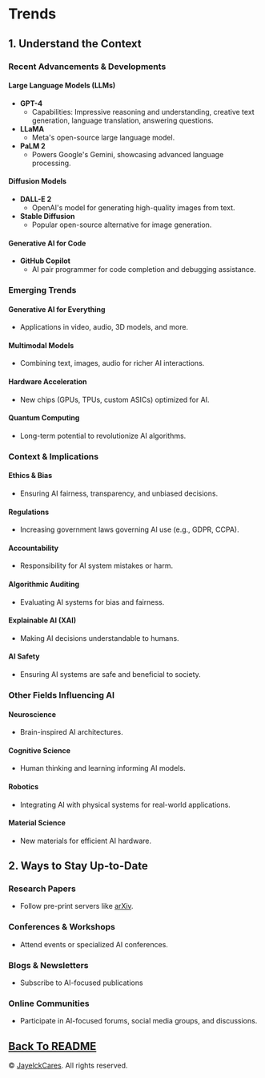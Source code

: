 # Trends

## 1. Understand the Context

### Recent Advancements & Developments

#### Large Language Models (LLMs)
- **GPT-4**
  - Capabilities: Impressive reasoning and understanding, creative text generation, language translation, answering questions.
- **LLaMA**
  - Meta's open-source large language model.
- **PaLM 2**
  - Powers Google's Gemini, showcasing advanced language processing.

#### Diffusion Models
- **DALL-E 2**
  - OpenAI's model for generating high-quality images from text.
- **Stable Diffusion**
  - Popular open-source alternative for image generation.

#### Generative AI for Code
- **GitHub Copilot**
  - AI pair programmer for code completion and debugging assistance.

### Emerging Trends

#### Generative AI for Everything
- Applications in video, audio, 3D models, and more.

#### Multimodal Models
- Combining text, images, audio for richer AI interactions.

#### Hardware Acceleration
- New chips (GPUs, TPUs, custom ASICs) optimized for AI.

#### Quantum Computing
- Long-term potential to revolutionize AI algorithms.

### Context & Implications

#### Ethics & Bias
- Ensuring AI fairness, transparency, and unbiased decisions.

#### Regulations
- Increasing government laws governing AI use (e.g., GDPR, CCPA).

#### Accountability
- Responsibility for AI system mistakes or harm.

#### Algorithmic Auditing
- Evaluating AI systems for bias and fairness.

#### Explainable AI (XAI)
- Making AI decisions understandable to humans.

#### AI Safety
- Ensuring AI systems are safe and beneficial to society.

### Other Fields Influencing AI

#### Neuroscience
- Brain-inspired AI architectures.

#### Cognitive Science
- Human thinking and learning informing AI models.

#### Robotics
- Integrating AI with physical systems for real-world applications.

#### Material Science
- New materials for efficient AI hardware.

## 2. Ways to Stay Up-to-Date

### Research Papers
- Follow pre-print servers like [arXiv](https://arxiv.org).

### Conferences & Workshops
- Attend events  or specialized AI conferences.

### Blogs & Newsletters
- Subscribe to AI-focused publications 

### Online Communities
- Participate in AI-focused forums, social media groups, and discussions.



<a href="README.md">Back To README</a>
---

© <a href="https://github.com/jclabgit/ai_bootcamp/tree/main">JayelckCares</a>. All rights reserved.


